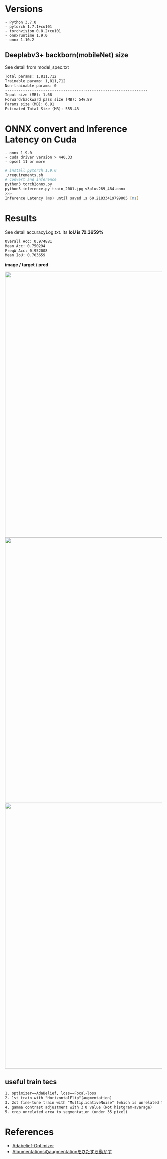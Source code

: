 # Versions
```
- Python 3.7.0
- pytorch 1.7.1+cu101
- torchvision 0.8.2+cu101
- onnxruntime 1.9.0
- onnx 1.10.2
```

## Deeplabv3+ backborn(mobileNet) size

See detail from model_spec.txt

```txt
Total params: 1,811,712
Trainable params: 1,811,712
Non-trainable params: 0
----------------------------------------------------------------
Input size (MB): 1.68
Forward/backward pass size (MB): 546.89
Params size (MB): 6.91
Estimated Total Size (MB): 555.48
```

# ONNX convert and Inference Latency on Cuda
```
- onnx 1.9.0
- cuda driver version > 440.33
- opset 11 or more
```

```zsh
# install pytorch 1.9.0
./requirements.sh
# convert and inference
python3 torch2onnx.py
python3 inference.py train_2001.jpg v3plus269_484.onnx
>>>
Inference Latency (ms) until saved is 60.21833419799805 [ms]
```

# Results
See detail accuracyLog.txt. Its <b>IoU is 70.3659%</b>
```txt
Overall Acc: 0.974881
Mean Acc: 0.750294
FreqW Acc: 0.952008
Mean IoU: 0.703659
```
<b>image / target / pred</b>

<img src="https://user-images.githubusercontent.com/48679574/143726100-248e44a7-20d9-4c43-a815-1161fc2bc6b9.png" width="850px">
<img src="https://user-images.githubusercontent.com/48679574/143726114-15b2c56b-1f5c-4257-95f3-ff1c9a8d91af.png" width="850px">
<img src="https://user-images.githubusercontent.com/48679574/143726118-a142df45-034f-4fa5-a441-fe935db35b9b.png" width="850px">

## useful train tecs
```txt
1. optimizer==AdaBelief, loss==Focal-loss
2. 1st train with "HorizontalFlip"(augmentation)
3. 2st fine-tune train with "MultiplicativeNoise" (which is unrelated to 'HorizontalFlip')
4. gamma contrast adjustment with 3.0 value (Not histgram-avarage)
5. crop unrelated area to segmentation (under 35 pixel)
```




# References
- [Adabelief-Optimizer](https://github.com/juntang-zhuang/Adabelief-Optimizer)
- [Albumentationsのaugmentationをひたすら動かす](https://qiita.com/kurilab/items/b69e1be8d0224ae139ad)
